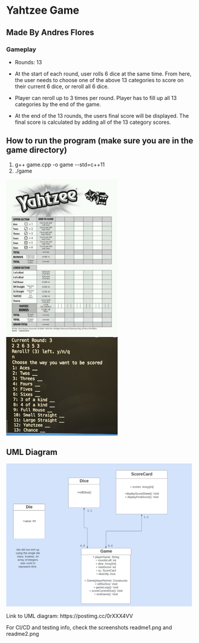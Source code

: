 <h1>Yahtzee Game</h1>
<h2>Made By Andres Flores</h2>



<h3>Gameplay</h3>

- Rounds: 13

- At the start of each round, user rolls 6 dice at the same time. From here, the user needs to choose one of the above 13 categories to score on their current 6 dice,  or reroll all 6 dice. 

- Player can reroll up to 3 times per round. Player has to fill up all 13 categories by the end of the game.

- At the end of the 13 rounds, the users final score will be displayed. The final score is calculated by adding all of the 13 category scores.

<h2>How to run the program (make sure you are in the game directory)</h2>

1. g++ game.cpp -o game --std=c++11
2. ./game

<img src="./images/ss2.jpeg" width="300">

<img src="./images/ss.jpg" width="300">


<h2>UML Diagram</h2>

<img src="./images/uml.jpg" width="500">
<p>Link to UML diagram: https://postimg.cc/0rXXX4VV</p>

For CI/CD and testing info, check the screenshots readme1.png and readme2.png